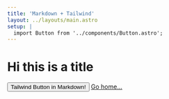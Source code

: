 ```yaml
---
title: 'Markdown + Tailwind'
layout: ../layouts/main.astro
setup: |
  import Button from '../components/Button.astro';
---
```



# Hi this is a title


<div class="grid place-items-center h-screen content-center">
    <Button>Tailwind Button in Markdown!</Button>
    <a href="/" class="p-4 underline">Go home...</a>
</div>
